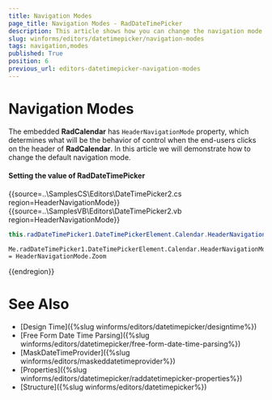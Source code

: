 ```yaml
---
title: Navigation Modes
page_title: Navigation Modes - RadDateTimePicker
description: This article shows how you can change the navigation mode of the underlying calendar
slug: winforms/editors/datetimepicker/navigation-modes
tags: navigation,modes
published: True
position: 6
previous_url: editors-datetimepicker-navigation-modes
---
```


# Navigation Modes
 
The embedded __RadCalendar__ has `HeaderNavigationMode` property, which determines what will be the behavior of control when the end-users clicks on the header of __RadCalendar__. In this article we will demonstrate how to change the default navigation mode.

#### Setting the value of RadDateTimePicker 

{{source=..\SamplesCS\Editors\DateTimePicker2.cs region=HeaderNavigationMode}} 
{{source=..\SamplesVB\Editors\DateTimePicker2.vb region=HeaderNavigationMode}} 

````C#
this.radDateTimePicker1.DateTimePickerElement.Calendar.HeaderNavigationMode = HeaderNavigationMode.Zoom;

````
````VB.NET
Me.radDateTimePicker1.DateTimePickerElement.Calendar.HeaderNavigationMode = HeaderNavigationMode.Zoom

````

{{endregion}} 



# See Also

* [Design Time]({%slug winforms/editors/datetimepicker/designtime%})
* [Free Form Date Time Parsing]({%slug winforms/editors/datetimepicker/free-form-date-time-parsing%})
* [MaskDateTimeProvider]({%slug winforms/editors/maskeddatetimeprovider%})
* [Properties]({%slug winforms/editors/datetimepicker/raddatetimepicker-properties%})
* [Structure]({%slug winforms/editors/datetimepicker%})
